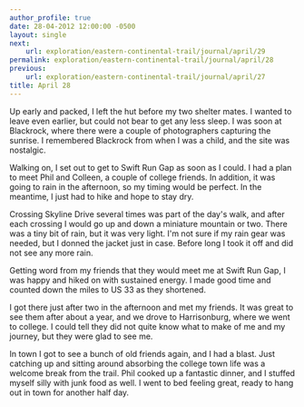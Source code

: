 ```yaml
---
author_profile: true
date: 28-04-2012 12:00:00 -0500
layout: single
next:
    url: exploration/eastern-continental-trail/journal/april/29
permalink: exploration/eastern-continental-trail/journal/april/28
previous:
    url: exploration/eastern-continental-trail/journal/april/27
title: April 28
---
```

Up early and packed, I left the hut before my two shelter mates. I wanted to leave even earlier, but could not bear to get any less sleep. I was soon at Blackrock, where there were a couple of photographers capturing the sunrise. I remembered Blackrock from when I was a child, and the site was nostalgic.

Walking on, I set out to get to Swift Run Gap as soon as I could. I had a plan to meet Phil and Colleen, a couple of college friends. In addition, it was going to rain in the afternoon, so my timing would be perfect. In the meantime, I just had to hike and hope to stay dry.

Crossing Skyline Drive several times was part of the day's walk, and after each crossing I would go up and down a miniature mountain or two. There was a tiny bit of rain, but it was very light. I'm not sure if my rain gear was needed, but I donned the jacket just in case. Before long I took it off and did not see any more rain.

Getting word from my friends that they would meet me at Swift Run Gap, I was happy and hiked on with sustained energy. I made good time and counted down the miles to US 33 as they shortened.

I got there just after two in the afternoon and met my friends. It was great to see them after about a year, and we drove to Harrisonburg, where we went to college. I could tell they did not quite know what to make of me and my journey, but they were glad to see me.

In town I got to see a bunch of old friends again, and I had a blast. Just catching up and sitting around absorbing the college town life was a welcome break from the trail. Phil cooked up a fantastic dinner, and I stuffed myself silly with junk food as well. I went to bed feeling great, ready to hang out in town for another half day.